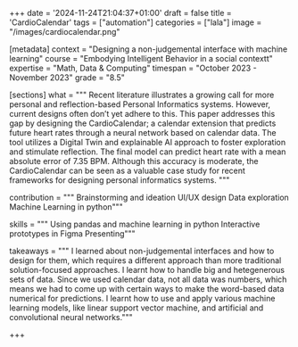 +++
date = '2024-11-24T21:04:37+01:00'
draft = false
title = 'CardioCalendar'
tags = ["automation"]
categories = ["lala"]
image = "/images/cardiocalendar.png"

[metadata]
context = "Designing a non-judgemental interface with machine learning"
course = "Embodying Intelligent Behavior in a social contextt"
expertise = "Math, Data & Computing"
timespan = "October 2023 - November 2023"
grade = "8.5"

[sections]
what = """
Recent literature illustrates a growing call for more personal and reflection-based Personal Informatics systems. However, current designs often don’t yet adhere to this. This paper addresses this gap by designing the CardioCalendar; a calendar extension that predicts future heart rates through a neural network based on calendar data. The tool utilizes a Digital Twin and explainable AI approach to foster exploration and stimulate reflection. The final model can predict heart rate with a mean absolute error of 7.35 BPM. Although this accuracy is moderate, the CardioCalendar can be seen as a valuable case study for recent frameworks for designing personal informatics systems. 
"""

contribution = """
Brainstorming and ideation
UI/UX design
Data exploration
Machine Learning in python"""

skills = """
Using pandas and machine learning in python
Interactive prototypes in Figma
Presenting"""

takeaways = """
I learned about non-judgemental interfaces and how to design for them, which requires a different approach than more traditional solution-focused approaches.
I learnt how to handle big and hetegenerous sets of data. Since we used calendar data, not all data was numbers, which means we had to come up with certain ways to make the word-based data numerical for predictions.
I learnt how to use and apply various machine learning models, like linear support vector machine, and artificial and convolutional neural networks."""


+++
